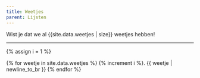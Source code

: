 ```yaml
---
title: Weetjes
parent: Lijsten
---
```


Wist je dat we al {{site.data.weetjes | size}} weetjes hebben!

---

{% assign i = 1 %}

{% for weetje in site.data.weetjes %}
{% increment i %}. {{ weetje | newline_to_br  }}
{% endfor %}
